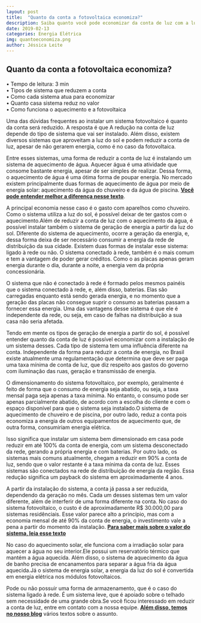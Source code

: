 ```yaml
---
layout: post
title:  "Quanto da conta a fotovoltaica economiza?"
description: Saiba quanto você pode economizar da conta de luz com a luz do sol
date: 2019-02-13
categories: Energia Elétrica
img: quantoeconomiza.png
author: Jéssica Leite
---
```



<h2>Quanto da conta a fotovoltaica economiza?</h2>
  
•	Tempo de leitura: 3 min  
•	Tipos de sistema que reduzem a conta  
•	Como cada sistema atua para economizar  
•	Quanto casa sistema reduz no valor     
•	Como funciona o aquecimento e a fotovoltaica  


Uma das dúvidas frequentes ao instalar um sistema fotovoltaico é quanto da conta será reduzido. A resposta é que A redução na conta de luz depende do tipo de sistema que vai ser instalado. Além disso, existem diversos sistemas que aproveitam a luz do sol e podem reduzir a conta de luz, apesar de não gerarem energia, como é no caso da fotovoltaica.

Entre esses sistemas, uma forma de reduzir a conta de luz é instalando um sistema de aquecimento de água. Aquecer água é uma atividade que consome bastante energia, apesar de ser simples de realizar. Dessa forma, o aquecimento de água é uma ótima forma de poupar energia. No mercado existem principalmente duas formas de aquecimento de água por meio de energia solar: aquecimento da água do chuveiro e da água de piscina. **[Você pode entender melhor a diferença nesse texto](http://primariaenergia.com/blog/diferenc-a-aquecimento-fotovoltaica/)**.

A principal economia nesse caso é o gasto com aparelhos como chuveiro. Como o sistema utiliza a luz do sol, é possível deixar de ter gastos com o aquecimento.Além de reduzir a conta de luz com o aquecimento da água, é possível instalar também o sistema de geração de energia a partir da luz do sol. Diferente do sistema de aquecimento, ocorre a geração da energia, e, dessa forma deixa de ser necessário consumir a energia da rede de distribuição da sua cidade. Existem duas formas de instalar esse sistema: ligado à rede ou não. O sistema conectado à rede, também é o mais comum e tem a vantagem de poder gerar créditos. Como o as placas apenas geram energia durante o dia, durante a noite, a energia vem da própria concessionária. 

O sistema que não é conectado à rede é formado pelos mesmos painéis que o sistema conectado à rede, e, além disso, baterias. Elas são carregadas enquanto está sendo gerada energia, e no momento que a geração das placas não consegue suprir o consumo as baterias passam a fornecer essa energia. Uma das vantagens desse sistema é que ele é independente da rede, ou seja, em caso de falhas na distribuição a sua casa não seria afetada.

Tendo em mente os tipos de geração de energia a partir do sol, é possível entender quanto da conta de luz é possível economizar com a instalação de um sistema desses. Cada tipo de sistema tem uma influência diferente na conta. Independente da forma para reduzir a conta de energia, no Brasil existe atualmente uma regulamentação que determina que deve ser paga uma taxa mínima de conta de luz, que diz respeito aos gastos do governo com iluminação das ruas, geração e transmissão de energia.

O dimensionamento do sistema fotovoltaico, por exemplo, geralmente é feito de forma que o consumo de energia seja abatido, ou seja, a taxa mensal paga seja apenas a taxa mínima. No entanto, o consumo pode ser apenas parcialmente abatido, de acordo com a escolha do cliente e com o espaço disponível para que o sistema seja instalado.O sistema de aquecimento de chuveiro e de piscina, por outro lado, reduz a conta pois economiza a energia de outros equipamentos de aquecimento que, de outra forma, consumiriam energia elétrica.

Isso significa que instalar um sistema bem dimensionado em casa pode reduzir em até 100% da conta de energia, com um sistema desconectado da rede, gerando a própria energia e com baterias. Por outro lado, os sistemas mais comuns atualmente, chegam a reduzir em 90% a conta de luz, sendo que o valor restante é a taxa mínima da conta de luz. Esses sistemas são conectados na rede de distribuição de energia da região. Essa redução significa um payback do sistema em aproximadamente 4 anos.

A partir da instalação do sistema, a conta já passa a ser reduzida, dependendo da geração no mês. Cada um desses sistemas tem um valor diferente, além de interferir de uma forma diferente na conta. No caso do sistema fotovoltaico, o custo é de aproximadamente R$ 30.000,00 para sistemas residênciais. Esse valor parece alto a princípio, mas com a economia mensal de até 90% da conta de energia, o investimento vale a pena a partir do momento da instalação. **[Para saber mais sobre o valor do sistema, leia esse texto](http://primariaenergia.com/blog/Quanto-custa-sistema/)** 

No caso do aquecimento solar, ele funciona com a irradiação solar para aquecer a água no seu interior.Ele possui um reservatório térmico que mantém a água aquecida. Além disso, o sistema de aquecimento da água de banho precisa de encanamentos para separar a água fria da água aquecida.Já o sistema de energia solar, a energia da luz do sol é convertida em energia elétrica nos módulos fotovoltaicos.

Pode ou não possuir uma forma de armazenamento, que é o caso do sistema ligado à rede. É um sistema leve, que é apoiado sobre o telhado sem necessidade de uma grande obra.Se você ficou interessado em reduzir a conta de luz, entre em contato com a nossa equipe. **[Além disso, temos no nosso blog](http://primariaenergia.com/blog/)** vários textos sobre o assunto.











